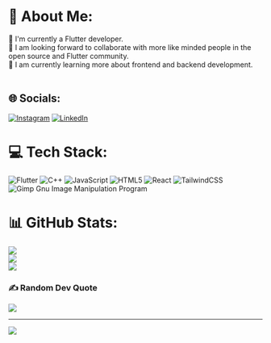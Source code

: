 # 💫 About Me:
🔭 I'm currently a Flutter developer.<br>👯 I am looking forward to collaborate with more like minded people in the open source and Flutter community.<br>🌱 I am currently learning more about frontend and backend development.<br><br> 


## 🌐 Socials:
[![Instagram](https://img.shields.io/badge/Instagram-%23E4405F.svg?logo=Instagram&logoColor=white)](https://instagram.com/s.a.m.ar._) [![LinkedIn](https://img.shields.io/badge/LinkedIn-%230077B5.svg?logo=linkedin&logoColor=white)](https://linkedin.com/in/samar-singh-a79b36220) 

# 💻 Tech Stack:
![Flutter](https://img.shields.io/badge/flutter-Flutter.svg?style=for-the-badge&logo=flutter&logoColor=%23F7DF1E)
![C++](https://img.shields.io/badge/c++-%2300599C.svg?style=for-the-badge&logo=c%2B%2B&logoColor=white) ![JavaScript](https://img.shields.io/badge/javascript-%23323330.svg?style=for-the-badge&logo=javascript&logoColor=%23F7DF1E) ![HTML5](https://img.shields.io/badge/html5-%23E34F26.svg?style=for-the-badge&logo=html5&logoColor=white) ![React](https://img.shields.io/badge/react-%2320232a.svg?style=for-the-badge&logo=react&logoColor=%2361DAFB) ![TailwindCSS](https://img.shields.io/badge/tailwindcss-%2338B2AC.svg?style=for-the-badge&logo=tailwind-css&logoColor=white) ![Gimp Gnu Image Manipulation Program](https://img.shields.io/badge/Gimp-657D8B?style=for-the-badge&logo=gimp&logoColor=FFFFFF)
# 📊 GitHub Stats:
![](https://github-readme-stats.vercel.app/api?username=SamarS1ngh&theme=dark&hide_border=false&include_all_commits=true&count_private=true)<br/>
![](https://github-readme-streak-stats.herokuapp.com/?user=SamarS1ngh&theme=dark&hide_border=false)<br/>
![](https://github-readme-stats.vercel.app/api/top-langs/?username=SamarS1ngh&theme=dark&hide_border=false&include_all_commits=true&count_private=true&layout=compact)

### ✍️ Random Dev Quote
![](https://quotes-github-readme.vercel.app/api?type=horizontal&theme=radical)

---
[![](https://visitcount.itsvg.in/api?id=SamarS1ngh&icon=3&color=9)](https://visitcount.itsvg.in)


